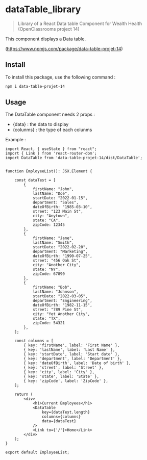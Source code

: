 # dataTable_library

> Library of a React Data table Component for Wealth Health (OpenClassrooms project 14)

This component displays a Data table.

(https://www.npmjs.com/package/data-table-projet-14)

## Install

To install this package, use the following command :

```bash
npm i data-table-projet-14
```

## Usage

The DataTable component needs 2 props :

- {data} : the data to display
- {colunms} : the type of each colunms

Example :

```tsx
import React, { useState } from "react";
import { Link } from 'react-router-dom';
import DataTable from 'data-table-projet-14/dist/DataTable';


function EmployeeList(): JSX.Element {

    const dataTest = [
        {
            firstName: "John",
            lastName: "Doe",
            startDate: "2022-01-15",
            department: "Sales",
            dateOfBirth: "1985-03-10",
            street: "123 Main St",
            city: "Anytown",
            state: "CA",
            zipCode: 12345
        },
        {
            firstName: "Jane",
            lastName: "Smith",
            startDate: "2022-02-20",
            department: "Marketing",
            dateOfBirth: "1990-07-25",
            street: "456 Oak St",
            city: "Another City",
            state: "NY",
            zipCode: 67890
        },
        {
            firstName: "Bob",
            lastName: "Johnson",
            startDate: "2022-03-05",
            department: "Engineering",
            dateOfBirth: "1982-11-15",
            street: "789 Pine St",
            city: "Yet Another City",
            state: "TX",
            zipCode: 54321
        },
    ];
    
    const columns = [
        { key: 'firstName', label: 'First Name' },
        { key: 'lastName', label: 'Last Name' },
        { key: 'startDate', label: 'Start date' },
        { key: 'department', label: 'Department' },
        { key: 'dateOfBirth', label: 'Date of birth' },
        { key: 'street', label: 'Street' },
        { key: 'city', label: 'City' },
        { key: 'state', label: 'State' },
        { key: 'zipCode', label: 'ZipCode' },
    ];

    return (
        <div>
            <h1>Current Employees</h1>
            <DataTable
                key={dataTest.length}
                columns={columns}
                data={dataTest}
            />
            <Link to={'/'}>Home</Link>
        </div>
    );
}

export default EmployeeList;
```